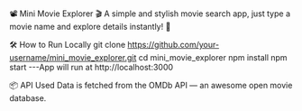 📽️ Mini Movie Explorer 🎬
A simple and stylish movie search app, just type a movie name and explore details instantly! 🍿

🛠️ How to Run Locally
git clone https://github.com/your-username/mini_movie_explorer.git
cd mini_movie_explorer
npm install
npm start
---App will run at http://localhost:3000

📦 API Used
Data is fetched from the OMDb API — an awesome open movie database.
